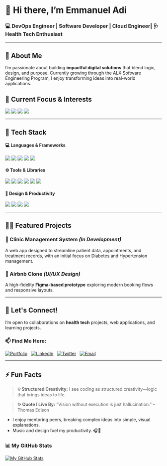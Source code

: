 # 👋 Hi there, I’m **Emmanuel Adi**

### 💻 DevOps Engineer | Software Developer | Cloud Engineer| 🩺 Health Tech Enthusiast

---

## 🚀 About Me

I’m passionate about building **impactful digital solutions** that blend logic, design, and purpose. Currently growing through the ALX Software Engineering Program, I enjoy transforming ideas into real-world applications.

## 🌱 Current Focus & Interests</h3>

<p>
  <img src="https://img.shields.io/badge/Front--End_Development-React,_Next.js,_React_Native-blue?style=for-the-badge&logo=react" />
  <img src="https://img.shields.io/badge/Design_&_Empathy-UI/UX,_Accessibility-pink?style=for-the-badge&logo=figma" />
  <img src="https://img.shields.io/badge/Health_Tech_Bridge-Clinician_+_Developer-green?style=for-the-badge&logo=heartbeat" />
  <img src="https://img.shields.io/badge/The_Backend-API,_Automation,_Database-orange?style=for-the-badge&logo=postgresql" />
</p>


---

## 🧠 Tech Stack</h2>

<h4>💻 Languages & Frameworks</h4>
<p>
  <img src="https://img.shields.io/badge/Python-3776AB?style=for-the-badge&logo=python&logoColor=white" />
  <img src="https://img.shields.io/badge/JavaScript-F7DF1E?style=for-the-badge&logo=javascript&logoColor=black" />
  <img src="https://img.shields.io/badge/HTML5-E34F26?style=for-the-badge&logo=html5&logoColor=white" />
  <img src="https://img.shields.io/badge/CSS3-1572B6?style=for-the-badge&logo=css3&logoColor=white" />
  <img src="https://img.shields.io/badge/SQL-336791?style=for-the-badge&logo=postgresql&logoColor=white" />
</p>

<h4>⚙️ Tools & Libraries</h4>
<p>
  <img src="https://img.shields.io/badge/React-61DAFB?style=for-the-badge&logo=react&logoColor=black" />
  <img src="https://img.shields.io/badge/Flask-000000?style=for-the-badge&logo=flask&logoColor=white" />
  <img src="https://img.shields.io/badge/Bootstrap-7952B3?style=for-the-badge&logo=bootstrap&logoColor=white" />
  <img src="https://img.shields.io/badge/SQLAlchemy-D71F00?style=for-the-badge&logo=python&logoColor=white" />
  <img src="https://img.shields.io/badge/Git-F05032?style=for-the-badge&logo=git&logoColor=white" />
  <img src="https://img.shields.io/badge/GitHub-181717?style=for-the-badge&logo=github&logoColor=white" />
</p>

<h4>🎨 Design & Productivity</h4>
<p>
  <img src="https://img.shields.io/badge/Figma-F24E1E?style=for-the-badge&logo=figma&logoColor=white" />
  <img src="https://img.shields.io/badge/Canva-00C4CC?style=for-the-badge&logo=canva&logoColor=white" />
  <img src="https://img.shields.io/badge/VS_Code-007ACC?style=for-the-badge&logo=visualstudiocode&logoColor=white" />
  <img src="https://img.shields.io/badge/Trello-0052CC?style=for-the-badge&logo=trello&logoColor=white" />
</p>

---

## 🧑‍💻 Featured Projects

### 🏥 Clinic Management System *(In Development)*
A web app designed to streamline patient data, appointments, and treatment records, with an initial focus on Diabetes and Hypertension management.

### 🏡 Airbnb Clone *(UI/UX Design)*
A high-fidelity **Figma-based prototype** exploring modern booking flows and responsive layouts.

---

## 🤝 Let's Connect!

I’m open to collaborations on **health tech** projects, web applications, and learning projects.

### 📫 Find Me Here:

[![Portfolio](https://img.shields.io/badge/Portfolio-adieddy.com-2196F3?style=for-the-badge&logo=google-chrome&logoColor=white)](https://www.adieddy.com)
&nbsp;
[![LinkedIn](https://img.shields.io/badge/LinkedIn-Profile-0A66C2?style=for-the-badge&logo=linkedin&logoColor=white)](https://www.linkedin.com/in/emmanuel-a-618594265)
&nbsp;
[![Twitter](https://img.shields.io/badge/X-@adieddy10-000000?style=for-the-badge&logo=x&logoColor=white)](https://twitter.com/adieddy10)
&nbsp;
[![Email](https://img.shields.io/badge/Email-adiemmanuel10@gmail.com-D14836?style=for-the-badge&logo=gmail&logoColor=white)](mailto:adiemmanuel10@gmail.com)

---

## ⚡ Fun Facts

> **💡 Structured Creativity:** I see coding as structured creativity—logic that brings ideas to life.

> **✨ Quote I Live By:** “Vision without execution is just hallucination.” – Thomas Edison

* I enjoy mentoring peers, breaking complex ideas into simple, visual explanations.
* Music and design fuel my productivity. 🎧🎨

### 📊 My GitHub Stats

[![My GitHub Stats](https://github-readme-stats.vercel.app/api?username=adieddygit&show_icons=true&theme=onedark&hide_border=true)](https://github.com/adieddygit)
    

